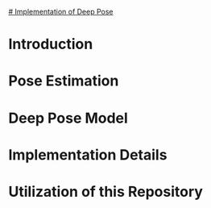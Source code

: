 <u># Implementation of [Deep Pose](https://openaccess.thecvf.com/content_cvpr_2014/papers/Toshev_DeepPose_Human_Pose_2014_CVPR_paper.pdf)</u>

# Introduction

# Pose Estimation

# Deep Pose Model

# Implementation Details

# Utilization of this Repository
